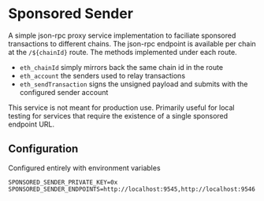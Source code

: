 # Sponsored Sender

A simple json-rpc proxy service implementation to faciliate sponsored transactions to different chains. The json-rpc endpoint is available per chain at the `/${chainId}` route. The methods implemented under each route.

- `eth_chainId` simply mirrors back the same chain id in the route
- `eth_account` the senders used to relay transactions
- `eth_sendTransaction` signs the unsigned payload and submits with the configured sender account

This service is not meant for production use. Primarily useful for local testing for services that require the existence of a single sponsored endpoint URL.

## Configuration

Configured entirely with environment variables

```
SPONSORED_SENDER_PRIVATE_KEY=0x
SPONSORED_SENDER_ENDPOINTS=http://localhost:9545,http://localhost:9546
```
